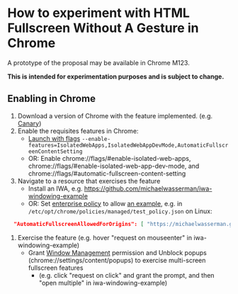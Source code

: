 # How to experiment with HTML Fullscreen Without A Gesture in Chrome

A prototype of the proposal may be available in Chrome M123.

**This is intended for experimentation purposes and is subject to change.**

## Enabling in Chrome
1. Download a version of Chrome with the feature implemented. (e.g. [Canary](https://www.google.com/chrome/canary/))
1. Enable the requisites features in Chrome:
    - [Launch with flags](https://www.chromium.org/developers/how-tos/run-chromium-with-flags) `--enable-features=IsolatedWebApps,IsolatedWebAppDevMode,AutomaticFullscreenContentSetting`
    - OR: Enable chrome://flags/#enable-isolated-web-apps, chrome://flags/#enable-isolated-web-app-dev-mode, and chrome://flags/#automatic-fullscreen-content-setting
1. Navigate to a resource that exercises the feature
    - Install an IWA, e.g. https://github.com/michaelwasserman/iwa-windowing-example
    - OR: Set [enterprise policy](https://www.chromium.org/administrators) to allow [an example](https://michaelwasserman.github.io/iwa-windowing-example/static/), e.g. in `/etc/opt/chrome/policies/managed/test_policy.json` on Linux:
  ```JSON
    "AutomaticFullscreenAllowedForOrigins": [ "https://michaelwasserman.github.io" ]
  ```
1. Exercise the feature (e.g. hover "request on mouseenter" in iwa-windowing-example)
    - Grant [Window Management](https://developer.mozilla.org/en-US/docs/Web/API/Window_Management_API) permission and Unblock popups (chrome://settings/content/popups) to exercise multi-screen fullscreen features
      - (e.g. click "request on click" and grant the prompt, and then "open multiple" in iwa-windowing-example)
